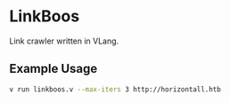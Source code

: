 # LinkBoos

Link crawler written in VLang.

## Example Usage

```bash
v run linkboos.v --max-iters 3 http://horizontall.htb
```
